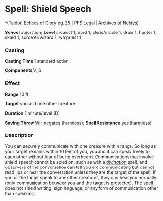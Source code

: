 # Spell: Shield Speech

^([Taldor, Echoes of Glory][ss-shield-speech] pg. 25 | PFS Legal | [Archives of Nehtys][sn-shield-speech])

**School** abjuration; **Level** arcanist 1, bard 1, cleric/oracle 1, druid 1, hunter 1, skald 1, sorcerer/wizard 1, warpriest 1

### Casting

**Casting Time** 1 standard action  

**Components** V, S

### Effect

**Range** 10 ft.  

**Target** you and one other creature  

**Duration** 1 minute/level (D)  

**Saving Throw** Will negates (harmless); **Spell Resistance** yes (harmless)

### Description

You can securely communicate with one creature within range. So long as your target remains within 10 feet of you, you and it can speak freely to each other without fear of being overheard. Communications that involve shield speech cannot be spied on, such as with a _[divination]_ spell, and observers of the conversation can tell you are communicating but cannot read lips or hear the conversation unless they are the target of the spell. If you or the target speak to any other creatures, they can hear you normally (only communication between you and the target is protected). The spell does not shield writing, sign language, or any form of communication other than speaking.

[ss-shield-speech]: http://paizo.com/store/downloads/p
[sn-shield-speech]: http://www.archivesofnethys.com/SpellDisplay.aspx?ItemName=Shield%20Speech
[divination]: http://www.archivesofnethys.com/SpellDisplay.aspx?ItemName=divination